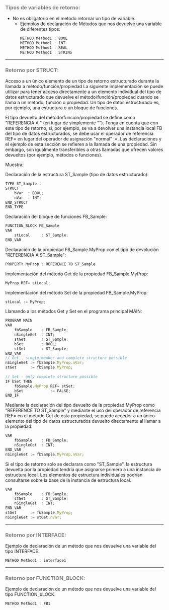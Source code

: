 ### <span style="color:grey">Tipos de variables de retorno:</span>
- No es obligatorio en el metodo retornar un tipo de variable.
    - Ejemplos de declaración de Métodos que nos devuelve una variable de diferentes tipos:
        ```javascript
        METHOD Method1 : BOOL
        METHOD Method1 : INT
        METHOD Method1 : REAL
        METHOD Method1 : STRING
        ```
***
### <span style="color:grey">Retorno por STRUCT:</span>
Acceso a un único elemento de un tipo de retorno estructurado durante la llamada a método/función/propiedad
La siguiente implementación se puede utilizar para tener acceso directamente a un elemento individual del tipo de datos estructurado que devuelve el método/función/propiedad cuando se llama a un método, función o propiedad. Un tipo de datos estructurado es, por ejemplo, una estructura o un bloque de funciones.

El tipo devuelto del método/función/propiedad se define como "REFERENCIA A <tipo estructurado>" (en lugar de simplemente "<tipo estructurado>").
Tenga en cuenta que con este tipo de retorno, si, por ejemplo, se va a devolver una instancia local FB del tipo de datos estructurados, se debe usar el operador de referencia REF= en lugar del operador de asignación "normal" :=.
Las declaraciones y el ejemplo de esta sección se refieren a la llamada de una propiedad. Sin embargo, son igualmente transferibles a otras llamadas que ofrecen valores devueltos (por ejemplo, métodos o funciones).

Muestra:

Declaración de la estructura ST_Sample (tipo de datos estructurado):
```javascript
TYPE ST_Sample :
STRUCT
    bVar  : BOOL;
    nVar  : INT;
END_STRUCT
END_TYPE
```
Declaración del bloque de funciones FB_Sample:
```javascript
FUNCTION_BLOCK FB_Sample
VAR
    stLocal     : ST_Sample;
END_VAR
```
Declaración de la propiedad FB_Sample.MyProp con el tipo de devolución "REFERENCIA A ST_Sample":
```javascript
PROPERTY MyProp : REFERENCE TO ST_Sample
```
Implementación del método Get de la propiedad FB_Sample.MyProp:
```javascript
MyProp REF= stLocal;
```
Implementación del método Set de la propiedad FB_Sample.MyProp:
```javascript
stLocal := MyProp;
```
Llamando a los métodos Get y Set en el programa principal MAIN:
```javascript
PROGRAM MAIN
VAR
    fbSample    : FB_Sample;
    nSingleGet  : INT;
    stGet       : ST_Sample;    
    bSet        : BOOL;
    stSet       : ST_Sample;
END_VAR
// Get - single member and complete structure possible
nSingleGet := fbSample.MyProp.nVar;
stGet      := fbSample.MyProp;
 
// Set - only complete structure possible 
IF bSet THEN
    fbSample.MyProp REF= stSet;
    bSet            := FALSE;
END_IF
```

Mediante la declaración del tipo devuelto de la propiedad MyProp como "REFERENCE TO ST_Sample" y mediante el uso del operador de referencia REF= en el método Get de esta propiedad, se puede acceder a un único elemento del tipo de datos estructurados devuelto directamente al llamar a la propiedad.
```javascript
VAR
    fbSample    : FB_Sample;
    nSingleGet  : INT;
END_VAR
nSingleGet := fbSample.MyProp.nVar;
```
Si el tipo de retorno solo se declarara como "ST_Sample", la estructura devuelta por la propiedad tendría que asignarse primero a una instancia de estructura local. Los elementos de estructura individuales podrían consultarse sobre la base de la instancia de estructura local.
```javascript
VAR
    fbSample    : FB_Sample; 
    stGet       : ST_Sample; 
    nSingleGet  : INT;
END_VAR
stGet      := fbSample.MyProp;
nSingleGet := stGet.nVar;
```
***
### <span style="color:grey">Retorno por INTERFACE:</span>
Ejemplo de declaración de un método que nos devuelve una variable del tipo INTERFACE.
```javascript
METHOD Method1 : interface1
```
***
### <span style="color:grey">Retorno por FUNCTION_BLOCK:</span>
Ejemplo de declaración de un método que nos devuelve una variable del tipo FUNCTION_bLOCK.
```javascript
METHOD Method1 : FB1
```


